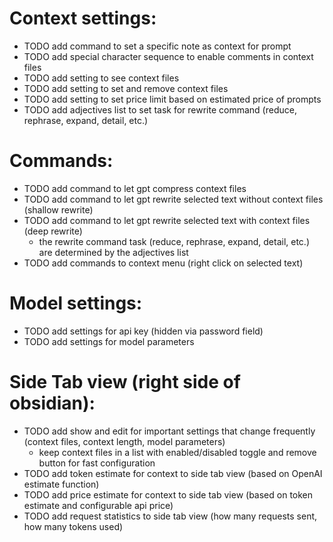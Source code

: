 # Context settings:
- TODO add command to set a specific note as context for prompt 
- TODO add special character sequence to enable comments in context files 
- TODO add setting to see context files 
- TODO add setting to set and remove context files 
- TODO add setting to set price limit based on estimated price of prompts 
- TODO add adjectives list to set task for rewrite command (reduce, rephrase, expand, detail, etc.) 
# Commands:
- TODO add command to let gpt compress context files 
- TODO add command to let gpt rewrite selected text without context files (shallow rewrite) 
- TODO add command to let gpt rewrite selected text with context files (deep rewrite) 
  - the rewrite command task (reduce, rephrase, expand, detail, etc.) are determined by the adjectives list 
- TODO add commands to context menu (right click on selected text) 
# Model settings:
- TODO add settings for api key (hidden via password field)
- TODO add settings for model parameters 
# Side Tab view (right side of obsidian):
- TODO add show and edit for important settings that change frequently (context files, context length, model parameters) 
  - keep context files in a list with enabled/disabled toggle and remove button for fast configuration
- TODO add token estimate for context to side tab view (based on OpenAI estimate function) 
- TODO add price estimate for context to side tab view (based on token estimate and configurable api price) 
- TODO add request statistics to side tab view (how many requests sent, how many tokens used) 